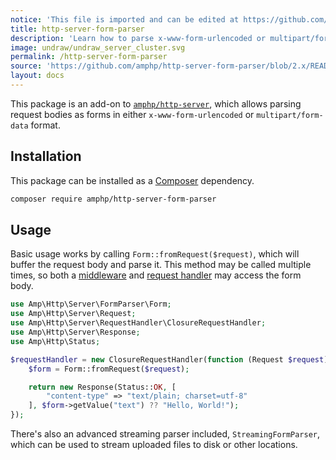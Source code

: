 ```yaml
---
notice: 'This file is imported and can be edited at https://github.com/amphp/http-server-form-parser/blob/2.x/README.md'
title: http-server-form-parser
description: 'Learn how to parse x-www-form-urlencoded or multipart/form-data data submitted to an HTTP server request handler.'
image: undraw/undraw_server_cluster.svg
permalink: /http-server-form-parser
source: 'https://github.com/amphp/http-server-form-parser/blob/2.x/README.md'
layout: docs
---
```

This package is an add-on to [`amphp/http-server`](https://github.com/amphp/http-server), which allows parsing request bodies as forms in either `x-www-form-urlencoded` or `multipart/form-data` format.

## Installation

This package can be installed as a [Composer](https://getcomposer.org/) dependency.

```bash
composer require amphp/http-server-form-parser
```

## Usage

Basic usage works by calling `Form::fromRequest($request)`, which will buffer the request body and parse it. This method may be called multiple times, so both a [middleware](https://github.com/amphp/http-server#middleware) and [request handler](https://github.com/amphp/http-server#requesthandler) may access the form body.

```php
use Amp\Http\Server\FormParser\Form;
use Amp\Http\Server\Request;
use Amp\Http\Server\RequestHandler\ClosureRequestHandler;
use Amp\Http\Server\Response;
use Amp\Http\Status;

$requestHandler = new ClosureRequestHandler(function (Request $request) {
    $form = Form::fromRequest($request);

    return new Response(Status::OK, [
        "content-type" => "text/plain; charset=utf-8"
    ], $form->getValue("text") ?? "Hello, World!");
});
```

There's also an advanced streaming parser included, `StreamingFormParser`, which can be used to stream uploaded files to disk or other locations.
